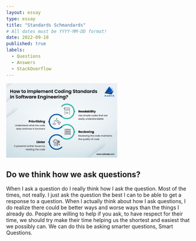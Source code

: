 ```yaml
---
layout: essay
type: essay
title: "Standards Schmandards"
# All dates must be YYYY-MM-DD format!
date: 2022-09-18
published: true
labels:
  - Questions
  - Answers
  - StackOverflow
---
```


<img width="300px" class="rounded float-start pe-4" src="../img/standards/standards.jpg">

## Do we think how we ask questions?

When I ask a question do I really think how I ask the question.  Most of the times, not really.  I just ask the question the best I can to be able to get a response to a question.  When I actually think about how I ask questions, I do realize there could be better ways and worse ways than the things I already do.  People are willing to help if you ask, to have respect for their time, we should try make their time helping us the shortest and easiest that we possibly can.  We can do this be asking smarter questions, Smart Questions.

